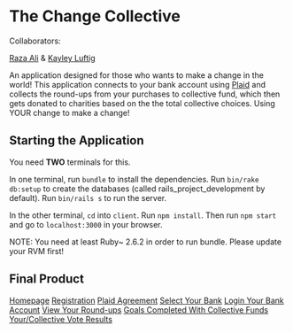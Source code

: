 # The Change Collective

Collaborators:

[Raza Ali](https://github.com/razali17) & [Kayley Luftig](https://github.com/krl87)

An application designed for those who wants to make a change in the world! This application connects to your bank account using [Plaid](https://plaid.com/) and collects the round-ups from your purchases to collective fund, which then gets donated to charities based on the the total collective choices. Using YOUR change to make a change!


## Starting the Application

You need **TWO** terminals for this.

In one terminal, run `bundle` to install the dependencies. Run `bin/rake db:setup` to create the databases (called rails_project_development by default). Run `bin/rails s` to run the server.

In the other terminal, `cd` into `client`. Run `npm install`. Then run `npm start` and go to `localhost:3000` in your browser.

NOTE: You need at least Ruby~ 2.6.2 in order to run bundle. Please update your RVM first!

## Final Product

[Homepage](https://i.imgur.com/vlltSGq.png)
[Registration](https://i.imgur.com/zLx7RAc.png)
[Plaid Agreement](https://i.imgur.com/qf8xoHZ.png)
[Select Your Bank](https://i.imgur.com/sCETTYt.png)
[Login Your Bank Account](https://i.imgur.com/bqQQclt.png)
[View Your Round-ups](https://i.imgur.com/4HPMQZb.png)
[Goals Completed With Collective Funds](https://i.imgur.com/1lBsNQV.png)
[Your/Collective Vote Results](https://i.imgur.com/e511NZF.png)